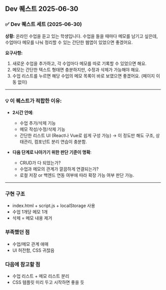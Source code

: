 ## Dev 퀘스트 2025-06-30

### ✅ Dev 퀘스트 세트 (2025-06-30)

**상황:**
온라인 수업을 듣고 있는 학생입니다. 수업을 들을 때마다 메모를 남기고 싶은데, 수업마다 메모를 나눠 정리할 수 있는 간단한 웹앱이 있었으면 좋겠어요.

**요구사항:**

1. 새로운 수업을 추가하고, 각 수업마다 메모를 따로 기록할 수 있었으면 해요.
2. 메모는 간단한 텍스트 형태면 충분하지만, 수정과 삭제가 가능해야 해요.
3. 수업 리스트를 누르면 해당 수업의 메모 목록이 바로 보였으면 좋겠어요. (페이지 이동 없이)

---

### 💡 이 퀘스트가 적합한 이유:

* **2시간 안에**:

  * 수업 추가/삭제 기능
  * 메모 작성/수정/삭제 기능
  * 간단한 리스트 UI (React나 Vue로 쉽게 구성 가능)
    → 이 정도만 해도 구조, 상태관리, 컴포넌트 분리 연습이 충분함.

* **다음 단계로 나아가기 위한 판단 기준이 명확**:

  * CRUD가 다 되었는가?
  * 수업과 메모의 관계가 깔끔하게 연결되는가?
  * 로컬 저장 or 백엔드 연동 여부에 따라 확장 가능 여부 판단 가능.

---

### 구현 구조
- index.html + script.js + localStorage 사용
- 수업 1개당 메모 1개
- 삭제 = 메모 내용 제거

### 부족했던 점
- 수업/메모 관계 애매
- UI 허전함, CSS 귀찮음

### 다음에 참고할 점
- 수업 리스트 + 메모 리스트 분리
- CSS 템플릿 미리 두고 시작하면 좋을 듯
